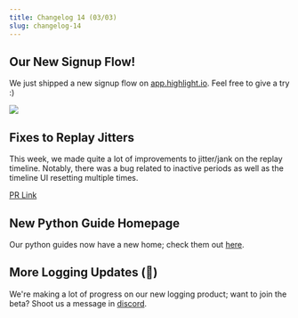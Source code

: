 ```yaml
---
title: Changelog 14 (03/03)
slug: changelog-14
---
```


## Our New Signup Flow!

We just shipped a new signup flow on [app.highlight.io](https://app.highlight.io). Feel free to give a try :)

![](/images/signup.png)

## Fixes to Replay Jitters

This week, we made quite a lot of improvements to jitter/jank on the replay timeline. Notably, there was a bug related to inactive periods as well as the timeline UI resetting multiple times.

[PR Link](https://github.com/highlight/highlight/pull/4422)

## New Python Guide Homepage

Our python guides now have a new home; check them out [here](../../getting-started/8_backend-sdk/python/1_overview.md).

## More Logging Updates (🤫)

We're making a lot of progress on our new logging product; want to join the beta? Shoot us a message in [discord](https://highlight.io/community).
